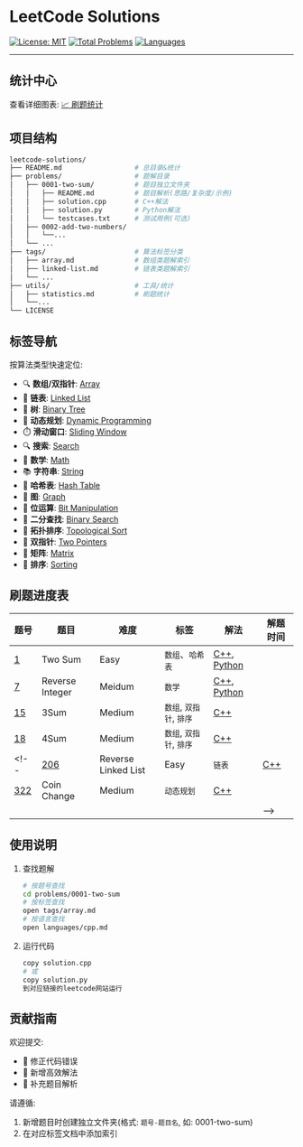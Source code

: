 # LeetCode Solutions

[![License: MIT](https://img.shields.io/badge/License-MIT-green.svg)](https://opensource.org/licenses/MIT?) [![Total Problems](https://img.shields.io/badge/Total%20Solved-28-orange)](https://github.com/imReese/leetcode-solutions/tree/main/problems/) [![Languages](https://img.shields.io/badge/Languages-C++%20%7C%20Python-blue)](https://github.com/imReese/leetcode-solutions/tree/main/languages/)

---

## 统计中心

查看详细图表: [📈 刷题统计](./utils/statistics.md)

## 项目结构

```bash
leetcode-solutions/
├── README.md                  # 总目录&统计
├── problems/                  # 题解目录
│   ├── 0001-two-sum/          # 题目独立文件夹
│   │   ├── README.md          # 题目解析(思路/复杂度/示例)
│   │   ├── solution.cpp       # C++解法
│   │   ├── solution.py        # Python解法
│   │   └── testcases.txt      # 测试用例(可选)
│   ├── 0002-add-two-numbers/
│   │   └──...
│   └── ...   
├── tags/                      # 算法标签分类
│   ├── array.md               # 数组类题解索引
│   ├── linked-list.md         # 链表类题解索引
│   └── ...
├── utils/                     # 工具/统计
│   ├── statistics.md          # 刷题统计
│   └──...
└── LICENSE
```

## 标签导航

按算法类型快速定位:

- 🔍 **数组/双指针**: [Array](./tags/array.md)
- 🔗 **链表**: [Linked List](./tags/linked-list.md)
- 🌲 **树**: [Binary Tree](./tags/binary-tree.md)
- 🧮 **动态规划**: [Dynamic Programming](./tags/dp.md)
- ⏱️ **滑动窗口**: [Sliding Window](./tags/sliding-window.md)
- 🔍 **搜索**: [Search](./tags/search.md)
- 🧮 **数学**: [Math](./tags/math.md)
- 📚 **字符串**: [String](./tags/string.md)
- 🧩 **哈希表**: [Hash Table](./tags/hash-table.md)
- 🧩 **图**: [Graph](./tags/graph.md)
- 🧩 **位运算**: [Bit Manipulation](./tags/bit-manipulation.md)
- 🧩 **二分查找**: [Binary Search](./tags/binary-search.md)
- 🧩 **拓扑排序**: [Topological Sort](./tags/topological-sort.md)
- 🧩 **双指针**: [Two Pointers](./tags/two-pointers.md)
- 🧩 **矩阵**: [Matrix](./tags/matrix.md)
- 🧩 **排序**: [Sorting](./tags/sorting.md)

## 刷题进度表

| 题号 | 题目 | 难度 | 标签 | 解法 | 解题时间 |
| ----- | ----- | ----- | ----- | ----- | ----- |
| [1](https://leetcode.cn/problems/two-sum/) | Two Sum | Easy | `数组`、`哈希表` | [C++](https://github.com/imReese/leetcode-solutions/blob/main/problems/0001-two-sum/solution.cpp), [Python](https://github.com/imReese/leetcode-solutions/blob/main/problems/0001-two-sum/solution.py) |
| [7](https://leetcode.cn/problems/reverse-integer/) | Reverse Integer | Meidum | `数学` | [C++](https://github.com/imReese/leetcode-solutions/blob/main/problems/0007-reverse-integer/solution.cpp), [Python](https://github.com/imReese/leetcode-solutions/blob/main/problems/0007-reverse-integer/solution.py) |
| [15](https://leetcode.cn/problems/3sum/) | 3Sum | Medium | `数组`, `双指针`, `排序` | [C++](https://github.com/imReese/leetcode-solutions/blob/main/problems/0015-3Sum/solution.cpp) |
| [18](https://leetcode-cn.com/problems/4sum/) | 4Sum | Medium | `数组`, `双指针`, `排序` | [C++](https://github.com/imReese/leetcode-solutions/blob/main/problems/0018-4Sum/solution.cpp) |
<!-- | [206](https://leetcode.cn/problems/reverse-linked-list/) | Reverse Linked List | Easy | `链表` | [C++](https://github.com/imReese/leetcode-solutions/blob/main/problems/0206-Reverse-Linked-List/solution.cpp) |
| [322](https://leetcode.cn/problems/coin-change/) | Coin Change | Medium | `动态规划` | [C++](https://github.com/imReese/leetcode-solutions/blob/main/problems/0322-Coin-Change/solution.cpp) |
|     |     |     |     |     | -->

## 使用说明

1. 查找题解

    ```bash
    # 按题号查找
    cd problems/0001-two-sum
    # 按标签查找
    open tags/array.md
    # 按语言查找
    open languages/cpp.md
    ```

2. 运行代码

    ```bash
    copy solution.cpp
    # 或
    copy solution.py
    到对应链接的leetcode网站运行
    ```

## 贡献指南

欢迎提交:

- 🐛 修正代码错误
- 🚀 新增高效解法
- 📝 补充题目解析

请遵循:

1. 新增题目时创建独立文件夹(格式: `题号-题目名`, 如: 0001-two-sum)
2. 在对应标签文档中添加索引
